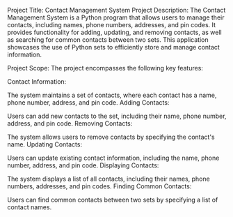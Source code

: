 Project Title: Contact Management System
Project Description:
The Contact Management System is a Python program that allows users to manage their contacts, including names, phone numbers, addresses, and pin codes. It provides functionality for adding, updating, and removing contacts, as well as searching for common contacts between two sets. This application showcases the use of Python sets to efficiently store and manage contact information.

Project Scope:
The project encompasses the following key features:

Contact Information:

The system maintains a set of contacts, where each contact has a name, phone number, address, and pin code.
Adding Contacts:

Users can add new contacts to the set, including their name, phone number, address, and pin code.
Removing Contacts:

The system allows users to remove contacts by specifying the contact's name.
Updating Contacts:

Users can update existing contact information, including the name, phone number, address, and pin code.
Displaying Contacts:

The system displays a list of all contacts, including their names, phone numbers, addresses, and pin codes.
Finding Common Contacts:

Users can find common contacts between two sets by specifying a list of contact names.